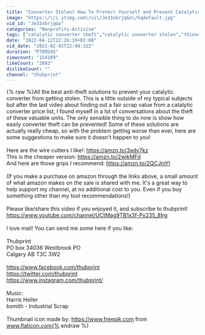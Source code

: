 ```yaml
---
title: "Converter Stolen? How To Protect Yourself and Prevent Catalytic Converter Theft!"
image: "https:\/\/i.ytimg.com\/vi\/Je33xbrjqGo\/hqdefault.jpg"
vid_id: "Je33xbrjqGo"
categories: "Nonprofits-Activism"
tags: ["catalytic converter theft","catalytic converter stolen","thieves"]
date: "2022-04-12T22:26:19+03:00"
vid_date: "2021-02-05T22:48:32Z"
duration: "PT6M24S"
viewcount: "154109"
likeCount: "2893"
dislikeCount: ""
channel: "thubprint"
---
```

{% raw %}All the best anti-theft solutions to prevent your catalytic converter from getting stolen. This is a little outside of my typical subjects but after the last video about finding out a fair scrap value from a catalytic converter price list, I found myself in a lot of conversations about the theft of these valuable units. The only sensible thing to do now is show how easily converter theft can be prevented! Some of these solutions are actually really cheap, so with the problem getting worse than ever, here are some suggestions to make sure it doesn't happen to you!<br /><br />Here are the wire cutters I like!: <a rel="nofollow" target="blank" href="https://amzn.to/3adv7kz">https://amzn.to/3adv7kz</a><br />This is the cheaper version: <a rel="nofollow" target="blank" href="https://amzn.to/2wjkMFd">https://amzn.to/2wjkMFd</a><br />And here are those grips I recommend: <a rel="nofollow" target="blank" href="https://amzn.to/2QCJmYl">https://amzn.to/2QCJmYl</a><br /><br />(If you make a purchase on amazon through the links above, a small amount of what amazon makes on the sale is shared with me. It's a great way to help support my channel, at no additional cost to you. Even if you buy something other than my tool recommendations!)<br /><br />Please like/share this video if you enjoyed it, and subscribe to thubprint! <br /><a rel="nofollow" target="blank" href="https://www.youtube.com/channel/UCtMag9TB1x3f-Px235_8Irg">https://www.youtube.com/channel/UCtMag9TB1x3f-Px235_8Irg</a><br /><br />I love mail! You can send me some here if you like:<br /><br />Thubprint<br />PO box 34036 Westbrook PO<br />Calgary AB T3C 3W2<br /><br /><a rel="nofollow" target="blank" href="https://www.facebook.com/thubprint">https://www.facebook.com/thubprint</a><br /><a rel="nofollow" target="blank" href="https://twitter.com/thubprint">https://twitter.com/thubprint</a><br /><a rel="nofollow" target="blank" href="https://www.instagram.com/thubprint/">https://www.instagram.com/thubprint/</a><br /><br />Music:<br />Harris Heller<br />bsmith - Industrial Scrap<br /><br />Thumbnail icon made by: <a rel="nofollow" target="blank" href="https://www.freepik.com">https://www.freepik.com</a> from www.flaticon.com{% endraw %}
